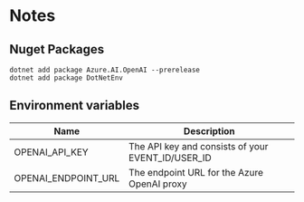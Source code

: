 # Notes

## Nuget Packages

```shell
dotnet add package Azure.AI.OpenAI --prerelease
dotnet add package DotNetEnv
```

## Environment variables

| Name | Description |
| --- | --- |
| OPENAI_API_KEY | The API key and consists of your EVENT_ID/USER_ID |
| OPENAI_ENDPOINT_URL | The endpoint URL for the Azure OpenAI proxy |
